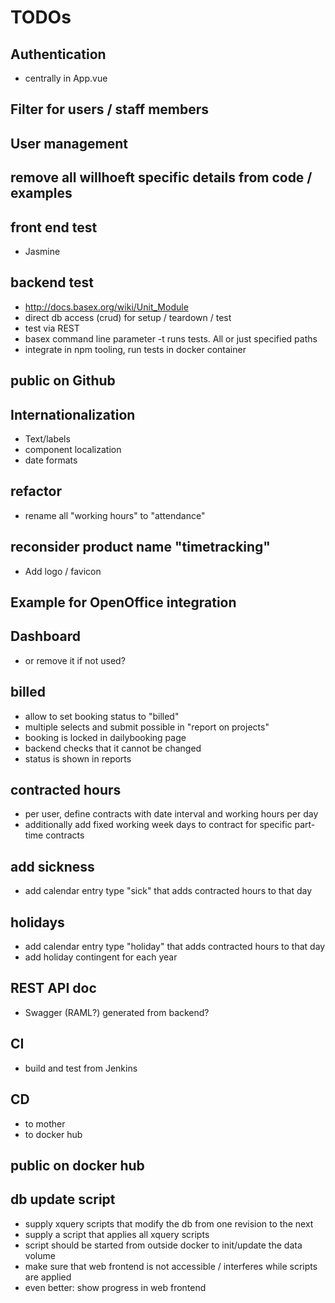 # TODOs

## Authentication
* centrally in App.vue

## Filter for users / staff members

## User management

## remove all willhoeft specific details from code / examples

## front end test
* Jasmine

## backend test
* http://docs.basex.org/wiki/Unit_Module
* direct db access (crud) for setup / teardown / test
* test via REST
* basex command line parameter -t runs tests. All or just specified paths
* integrate in npm tooling, run tests in docker container

## public on Github

## Internationalization
* Text/labels
* component localization
* date formats

## refactor
* rename all "working hours" to "attendance"

## reconsider product name "timetracking"
* Add logo / favicon

## Example for OpenOffice integration

## Dashboard
* or remove it if not used?

## billed
* allow to set booking status to "billed"
 * multiple selects and submit possible in "report on projects"
 * booking is locked in dailybooking page
 * backend checks that it cannot be changed
 * status is shown in reports

## contracted hours
* per user, define contracts with date interval and working hours per day
* additionally add fixed working week days to contract for specific part-time contracts

## add sickness
* add calendar entry type "sick" that adds contracted hours to that day

## holidays
* add calendar entry type "holiday" that adds contracted hours to that day
* add holiday contingent for each year

## REST API doc
* Swagger (RAML?) generated from backend?

## CI
* build and test from Jenkins

## CD
* to mother
* to docker hub

## public on docker hub

## db update script
* supply xquery scripts that modify the db from one revision to the next
* supply a script that applies all xquery scripts
* script should be started from outside docker to init/update the data volume
* make sure that web frontend is not accessible / interferes while scripts are applied
 * even better: show progress in web frontend
